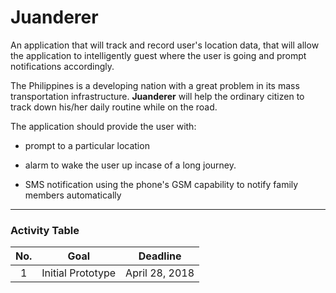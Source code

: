 # Juanderer


An application that will track and record user's location data, that will allow the application to intelligently guest where the user is going and prompt notifications accordingly.


The Philippines is a developing nation with a great problem in its mass transportation infrastructure. **Juanderer** will help the ordinary citizen to track down his/her daily routine while on the road.


The application should provide the user with:
- prompt to a particular location

- alarm to wake the user up incase of a long journey.

- SMS notification using the phone's GSM capability to notify family members automatically


---
### Activity Table


|No.    |Goal               |Deadline        |
|:-----:|:-----------------:|:--------------:|
|  1    | Initial Prototype | April 28, 2018 |
